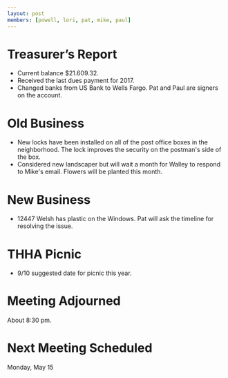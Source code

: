 ```yaml
---
layout: post
members: [powell, lori, pat, mike, paul]
---
```

# Treasurer’s Report
* Current balance $21.609.32.
* Received the last dues payment for 2017.
* Changed banks from US Bank to Wells Fargo.  Pat and Paul are signers on the account.

# Old Business
* New locks have been installed on all of the post office boxes in the neighborhood.
The lock improves the security on the postman's side of the box.
* Considered new landscaper but will wait a month for Walley to respond to Mike's email.
Flowers will be planted this month.

# New Business
* 12447 Welsh has plastic on the Windows.  Pat will ask the timeline for resolving the issue.

# THHA Picnic
* 9/10 suggested date for picnic this year.

# Meeting Adjourned
About 8:30 pm.

# Next Meeting Scheduled
Monday, May 15
